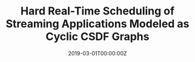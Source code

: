 ---
#abstract: 
authors:
#- admin
- Sobhan Niknam
- Peng Wang
- Todor Stefanov
date: "2019-03-01T00:00:00Z"
doi: ""
featured: true
#image:
#  caption: 'Image credit: [**Unsplash**](https://unsplash.com/photos/pLCdAaMFLTE)'
#  focal_point: ""
#  preview_only: false
#links:
#- name: Custom Link
#  url: http://example.org
#projects:
#- internal-project
publication: in *the Proc. of the Design, Automation and Test in Europe (DATE)*
publication_short: in *the Proc. of the Design, Automation and Test in Europe (DATE)*
publication_types:
- "1"
publishDate: "2019-03-01T00:00:00Z"
#slides: example
summary: Lorem ipsum dolor sit amet, consectetur adipiscing elit. Duis posuere tellus
  ac convallis placerat. Proin tincidunt magna sed ex sollicitudin condimentum.
tags: 
#- Source Themes
title: Hard Real-Time Scheduling of Streaming Applications Modeled as Cyclic CSDF Graphs
url_code: ''
url_dataset: ''
url_pdf: https://liacs.leidenuniv.nl/~stefanovtp/pdf/DATE_19.pdf
url_poster: ''
url_project: ''
url_slides: ''
url_source: https://ieeexplore.ieee.org/document/8714771
url_video: ''
---
